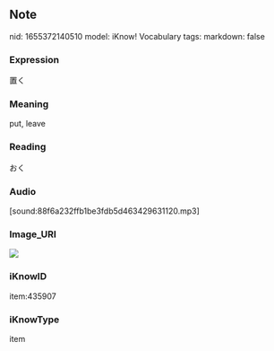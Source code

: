 ## Note
nid: 1655372140510
model: iKnow! Vocabulary
tags: 
markdown: false

### Expression
置く

### Meaning
put, leave

### Reading
おく

### Audio
[sound:88f6a232ffb1be3fdb5d463429631120.mp3]

### Image_URI
<img src="2e9622428a37db424b6eb5cb7c075d63.jpg">

### iKnowID
item:435907

### iKnowType
item
